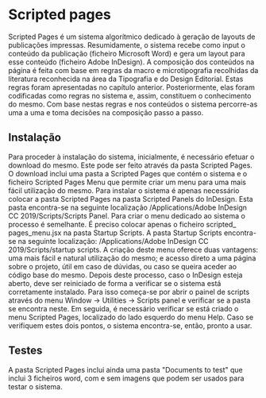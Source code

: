 # Scripted pages

Scripted Pages é um sistema algorítmico dedicado à geração de layouts de publicações impressas. Resumidamente, o sistema recebe como input o conteúdo da publicação (ficheiro Microsoft Word) e gera um layout para esse conteúdo (ficheiro Adobe InDesign). A composição dos conteúdos na página é feita com base em regras da macro e microtipografia recolhidas da literatura reconhecida na área da Tipografia e do Design Editorial. Estas regras foram apresentadas no capítulo anterior. Posteriormente, elas foram codificadas como regras no sistema e, assim, constituem o conhecimento do mesmo. Com base nestas regras e nos conteúdos o sistema percorre-as uma a uma e toma decisões na composição passo a passo.

## Instalação

Para proceder à instalação do sistema, inicialmente, é necessário efetuar o download do mesmo. Este pode ser feito através da pasta Scripted Pages.
O download inclui uma pasta a Scripted Pages que contém o sistema e o ficheiro Scripted Pages Menu que permite criar um menu para uma mais fácil utilização do mesmo. Para instalar o sistema é apenas necessário colocar a pasta Scripted Pages na pasta Scripted Panels do InDesign. Esta pasta encontra-se na seguinte localização /Applications/Adobe InDesign CC 2019/Scripts/Scripts Panel. Para criar o menu dedicado ao sistema o processo é semelhante. É preciso colocar apenas o ficheiro scripted_ pages_menu.jsx na pasta Startup Scripts. A pasta Startup Scripts encontra-se na seguinte localização: /Applications/Adobe InDesign CC 2019/Scripts/startup scripts. A criação deste menu oferece duas vantagens: uma mais fácil e natural utilização do mesmo; e acesso direto a uma página sobre o projeto, útil em caso de dúvidas, ou caso se queira aceder ao código base do mesmo.
Depois deste processo, caso o InDesign esteja aberto, deve ser reiniciado de forma a verificar se o sistema está corretamente instalado. Para isso começa-se por abrir o painel de scripts através do menu Window → Utilities → Scripts panel e verificar se a pasta se encontra neste. Em seguida, é necessário verificar se está criado o menu Scripted Pages, localizado do lado esquerdo do menu Help. Caso se verifiquem estes dois pontos, o sistema encontra-se, então, pronto a usar.

## Testes

A pasta Scripted Pages inclui ainda uma pasta "Documents to test" que inclui 3 ficheiros word, com e sem imagens que podem ser usados para testar o sistema.
